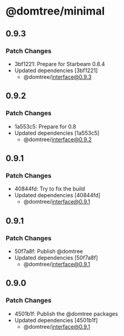 # @domtree/minimal

## 0.9.3

### Patch Changes

- 3bf1221: Prepare for Starbeam 0.8.4
- Updated dependencies [3bf1221]
  - @domtree/interface@0.9.3

## 0.9.2

### Patch Changes

- 1a553c5: Prepare for 0.8
- Updated dependencies [1a553c5]
  - @domtree/interface@0.9.2

## 0.9.1

### Patch Changes

- 40844fd: Try to fix the build
- Updated dependencies [40844fd]
  - @domtree/interface@0.9.1

## 0.9.1

### Patch Changes

- 50f7a8f: Publish @domtree
- Updated dependencies [50f7a8f]
  - @domtree/interface@0.9.1

## 0.9.0

### Patch Changes

- 4501b1f: Publish the @domtree packages
- Updated dependencies [4501b1f]
  - @domtree/interface@0.9.1
